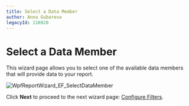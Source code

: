 ```yaml
---
title: Select a Data Member
author: Anna Gubareva
legacyId: 116920
---
```

# Select a Data Member
This wizard page allows you to select one of the available data members that will provide data to your report.

![WpfReportWizard_EF_SelectDataMember](../../../../../../images/img124455.png)

Click **Next** to proceed to the next wizard page: [Configure Filters](configure-filters.md).